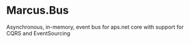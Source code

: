 # Marcus.Bus
Asynchronous, in-memory, event bus for aps.net core with support for CQRS and EventSourcing
